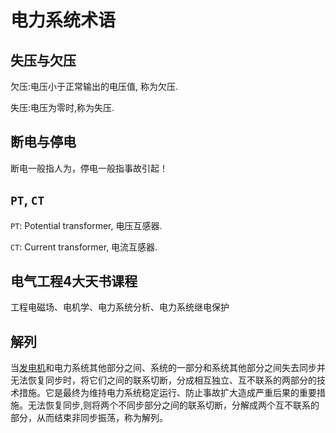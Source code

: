 # 电力系统术语


## 失压与欠压

欠压:电压小于正常输出的电压值, 称为欠压. 

失压:电压为零时,称为失压.

## 断电与停电

断电一般指人为，停电一般指事故引起！

## `PT`, `CT`

`PT`: Potential transformer, 电压互感器.

`CT`: Current transformer, 电流互感器.

## 电气工程4大天书课程

工程电磁场、电机学、电力系统分析、电力系统继电保护

## 解列

当[发电机](https://baike.baidu.com/item/发电机/995009?fromModule=lemma_inlink)和电力系统其他部分之间、系统的一部分和系统其他部分之间失去同步并无法恢复同步时，将它们之间的联系切断，分成相互独立、互不联系的两部分的技术措施。它是最终为维持电力系统稳定运行、防止事故扩大造成严重后果的重要措施。无法恢复同步,则将两个不同步部分之间的联系切断，分解成两个互不联系的部分，从而结束非同步振荡，称为解列。